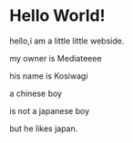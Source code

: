 # Hello World!

hello,i am a little little webside.

my owner is Mediateeee

his name is Kosiwagi

a chinese boy

is not a japanese boy

but he likes japan.

